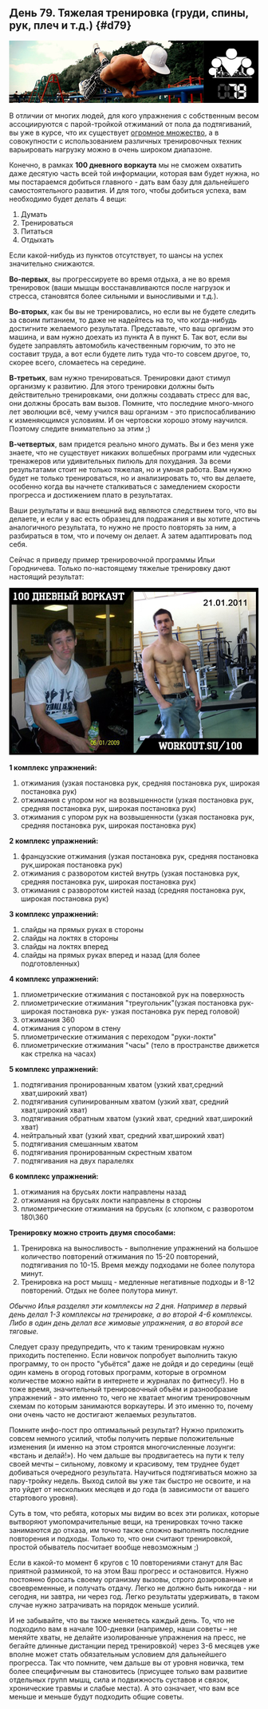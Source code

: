 ## День 79. Тяжелая тренировка (груди, спины, рук, плеч и т.д.) {#d79}

![](src/img/79.jpg)

В отличии от многих людей, для кого упражнения с собственным весом ассоциируются с парой-тройкой отжиманий от пола да подтягиваний, вы уже в курсе, что их существует [огромное множество](http://workout.su/video/category/15), а в совокупности с использованием различных тренировочных техник варьировать нагрузку можно в очень широком диапазоне. 

Конечно, в рамках **100 дневного воркаута** мы не сможем охватить даже десятую часть всей той информации, которая вам будет нужна, но мы постараемся добиться главного - дать вам базу для дальнейшего самостоятельного развития. И для того, чтобы добиться успеха, вам необходимо будет делать 4 вещи: 

1. Думать 
2. Тренироваться 
3. Питаться 
3. Отдыхать 

Если какой-нибудь из пунктов отсутствует, то шансы на успех значительно снижаются. 

**Во-первых**, вы прогрессируете во время отдыха, а не во время тренировок (ваши мышцы восстанавливаются после нагрузок и стресса, становятся более сильными и выносливыми и т.д.). 

**Во-вторых**, как бы вы не тренировались, но если вы не будете следить за своим питанием, то даже не надейтесь на то, что когда-нибудь достигните желаемого результата. Представьте, что ваш организм это машина, и вам нужно доехать из пункта А в пункт Б. Так вот, если вы будете заправлять автомобиль качественным горючим, то это не составит труда, а вот если будете лить туда что-то совсем другое, то, скорее всего, сломаетесь на середине. 

**В-третьих**, вам нужно тренироваться. Тренировки дают стимул организму к развитию. Для этого тренировки должны быть действительно тренировками, они должны создавать стресс для вас, они должны бросать вам вызов. Помните, что последние много-много лет эволюции всё, чему учился ваш организм - это приспосабливанию к изменяющимся условиям. И он чертовски хорошо этому научился. Поэтому следите внимательно за этим ;) 

**В-четвертых**, вам придется реально много думать. Вы и без меня уже знаете, что не существует никаких волшебных программ или чудесных тренажеров или удивительных пилюль для похудания. За всеми результатами стоит не только тяжелая, но и умная работа. Вам нужно будет не только тренироваться, но и анализировать то, что вы делаете, особенно когда вы начнете сталкиваться с замедлением скорости прогресса и достижением плато в результатах. 

Ваши результаты и ваш внешний вид являются следствием того, что вы делаете, и если у вас есть образец для подражания и вы хотите достичь аналогичного результата, то нужно не просто повторять за ним, а разбираться в том, что и почему он делает. А затем адаптировать под себя. 

Сейчас я приведу пример тренировочной программы Ильи Городничева. Только по-настоящему тяжелые тренировку дают настоящий результат: 

![](src/img/79-1.jpg)

**1 комплекс упражнений:** 

1. отжимания (узкая постановка рук, средняя постановка рук, широкая постановка рук) 
2. отжимания с упором ног на возвышенности (узкая постановка рук, средняя постановка рук, широкая постановка рук) 
3. отжимания с упором рук на возвышенности (узкая постановка рук, средняя постановка рук, широкая постановка рук) 

**2 комплекс упражнений:** 

1. французские отжимания (узкая постановка рук, средняя постановка рук,широкая постановка рук) 
2. отжимания с разворотом кистей внутрь (узкая постановка рук, средняя постановка рук, широкая постановка рук) 
3. отжимания с разворотом кистей назад (средняя постановка рук, широкая постановка рук) 

**3 комплекс упражнений:** 

1. слайды на прямых руках в стороны 
2. слайды на локтях в стороны 
3. слайды на локтях вперед 
4. слайды на прямых руках вперед и назад (для более подготовленных) 

**4 комплекс упражнений:** 

1. плиометрические отжимания с постановкой рук на поверхность 
2. плиометрические отжимания "треугольник"(узкая постановка рук-широкая постановка рук- узкая постановка рук перед головой) 
3. отжимания 360 
4. отжимания с упором в стену 
5. плиометрические отжимания с переходом "руки-локти" 
6. плиометрические отжимания "часы" (тело в пространстве движется как стрелка на часах) 

**5 комплекс упражнений:** 

1. подтягивания пронированным хватом (узкий хват,средний хват,широкий хват) 
2. подтягивания супинированным хватом (узкий хват, средний хват,широкий хват) 
3. подтягивания обратным хватом (узкий хват, средний хват,широкий хват) 
4. нейтральный хват (узкий хват, средний хват,широкий хват) 
5. подтягивания смешанным хватом 
6. подтягивания пронированным скрестным хватом 
7. подтягивания на двух паралелях 

**6 комплекс упражнений:** 

1. отжимания на брусьях локти направлены назад 
2. отжимания на брусьях локти направлены в стороны 
3. плиометрические отжимания на брусьях (с хлопком, с разворотом 180\\360 

**Тренировку можно строить двумя способами:** 

1. Тренировка на выносливость - выполнение упражнений на большое количество повторений отжимания по 15-20 повторений, подтягивания по 10-15. Время между подходами не более полутора минут. 
2. Тренировка на рост мышц - медленные негативные подходы и 8-12 повторений. Отдых не более полутора минут. 

*Обычно Илья разделял эти комплексы на 2 дня. Например в первый день делал 1-3 комплексы на тренировке, а во второй 4-6 комплексы. Либо в один день делал все жимовые упражнения, а во второй все тяговые.* 

Следует сразу предупредить, что к таким тренировкам нужно приходить постепенно. Если новичок попробует выполнить такую программу, то он просто "убьётся" даже не дойдя и до середины (ещё один камень в огород готовых программ, которые в огромном количестве можно найти в интернете и журналах по фитнесу!). Но в тоже время, значительный тренировочный объём и разнообразие упражнений - это именно то, чего не хватает многим тренировочным схемам по которым занимаются воркаутеры. И это именно то, почему они очень часто не достигают желаемых результатов. 

Помните инфо-пост про оптимальный результат? Нужно приложить совсем немного усилий, чтобы получить первые положительные изменения (и именно на этом строятся многочисленные лозунги: «встань и делай!»). Но чем дальше вы продвигаетесь на пути к телу своей мечты – сильному, ловкому и красивому, тем труднее будет добиваться очередного результата. Научиться подтягиваться можно за пару-тройку недель. Выход силой вы уже так быстро не освоите, и на это уйдет от нескольких месяцев и до года (в зависимости от вашего стартового уровня). 

Суть в том, что ребята, которых мы видим во всех эти роликах, которые вытворяют умопомрачительные вещи, на тренировках точно также занимаются до отказа, им точно также сложно выполнять последние повторения и подходы. Только то, что они считают тренировкой, простой обыватель посчитает вообще невозможным ;) 

Если в какой-то момент 6 кругов с 10 повторениями станут для Вас приятной разминкой, то на этом Ваш прогресс и остановится. Нужно постоянно бросать своему организму вызовы, строго дозированные и своевременные, и получать отдачу. Легко не должно быть никогда - ни сегодня, ни завтра, ни через год. Легко результаты удерживать, в таком случае нужно затрачивать на порядок меньше усилий. 

И не забывайте, что вы также меняетесь каждый день. То, что не подходило вам в начале 100-дневки (например, наши советы – не меняйте хваты, не делайте изолированные упражнения на пресс, не бегайте длинные дистанции перед тренировкой) через 3-6 месяцев уже вполне может стать обязательным условием для дальнейшего прогресса. Так что помните, чем дальше вы от уровня новичка, тем более специфичным вы становитесь (присущее только вам развитие отдельных групп мышц, сила и подвижность суставов и связок, хронические травмы и слабые места). А это означает, что вам все меньше и меньше будут подходить общие советы. 

